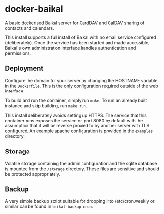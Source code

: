 docker-baikal
======

A basic dockerised Baikal server for CardDAV and CalDAV sharing of
contacts and calendars.

This install supports a full install of Baikal with no email service
configured (deliberately). Once the service has been started and made
accessible, Baikal's own administration interface handles
authentication and permissions.

Deployment
------

Configure the domain for your server by changing the HOSTNAME variable
in the `Dockerfile`. This is the only configuration required outside
of the web interface.

To build and run the container, simply run `make`. To run an already
built instance and skip building, run `make run`.

This install deliberately avoids setting up HTTPS. The service that
this container runs exposes the service on port 8080 by default with
the assumption that it will be reverse proxied to by another
server with TLS configured. An example apache configuration is
provided in the `examples` directory.

Storage
-----

Volatile storage containing the admin configuration and the sqlite
database is mounted from the `/storage` directory. These files are
sensitive and should be protected appropriately.

Backup
-----
A very simple backup script suitable for dropping into
/etc/cron.weekly or similar can be found in `baikal-backup.cron`.
